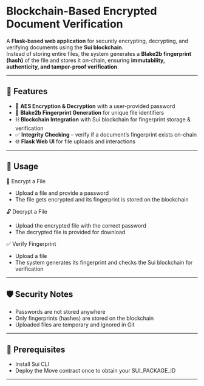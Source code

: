# Blockchain-Based Encrypted Document Verification

A **Flask-based web application** for securely encrypting, decrypting, and verifying documents using the **Sui blockchain**.  
Instead of storing entire files, the system generates a **Blake2b fingerprint (hash)** of the file and stores it on-chain, ensuring **immutability, authenticity, and tamper-proof verification**.

---

## 🚀 Features
- 🔐 **AES Encryption & Decryption** with a user-provided password  
- 🧾 **Blake2b Fingerprint Generation** for unique file identifiers  
- ⛓ **Blockchain Integration** with Sui blockchain for fingerprint storage & verification  
- ✅ **Integrity Checking** – verify if a document’s fingerprint exists on-chain  
- 🌐 **Flask Web UI** for file uploads and interactions  

---

## 📜 Usage
🔐 Encrypt a File
 - Upload a file and provide a password
 - The file gets encrypted and its fingerprint is stored on the blockchain

🔓 Decrypt a File
 - Upload the encrypted file with the correct password
 - The decrypted file is provided for download

✅ Verify Fingerprint
 - Upload a file
 - The system generates its fingerprint and checks the Sui blockchain for verification

---

## 🛡 Security Notes
 - Passwords are not stored anywhere
 - Only fingerprints (hashes) are stored on the blockchain
 - Uploaded files are temporary and ignored in Git

---

## 📌 Prerequisites
 - Install Sui CLI
 - Deploy the Move contract once to obtain your SUI_PACKAGE_ID

--- 
